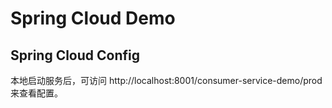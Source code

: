 # Spring Cloud Demo

## Spring Cloud Config
本地启动服务后，可访问 http://localhost:8001/consumer-service-demo/prod 来查看配置。